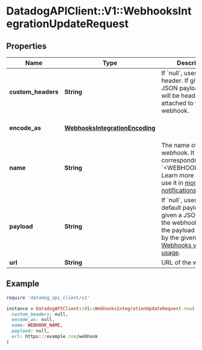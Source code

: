 # DatadogAPIClient::V1::WebhooksIntegrationUpdateRequest

## Properties

| Name | Type | Description | Notes |
| ---- | ---- | ----------- | ----- |
| **custom_headers** | **String** | If &#x60;null&#x60;, uses no header. If given a JSON payload, these will be headers attached to your webhook. | [optional] |
| **encode_as** | [**WebhooksIntegrationEncoding**](WebhooksIntegrationEncoding.md) |  | [optional][default to &#39;json&#39;] |
| **name** | **String** | The name of the webhook. It corresponds with &#x60;&lt;WEBHOOK_NAME&gt;&#x60;. Learn more on how to use it in [monitor notifications](https://docs.datadoghq.com/monitors/notify). | [optional] |
| **payload** | **String** | If &#x60;null&#x60;, uses the default payload. If given a JSON payload, the webhook returns the payload specified by the given payload. [Webhooks variable usage](https://docs.datadoghq.com/integrations/webhooks/#usage). | [optional] |
| **url** | **String** | URL of the webhook. | [optional] |

## Example

```ruby
require 'datadog_api_client/v1'

instance = DatadogAPIClient::V1::WebhooksIntegrationUpdateRequest.new(
  custom_headers: null,
  encode_as: null,
  name: WEBHOOK_NAME,
  payload: null,
  url: https://example.com/webhook
)
```

